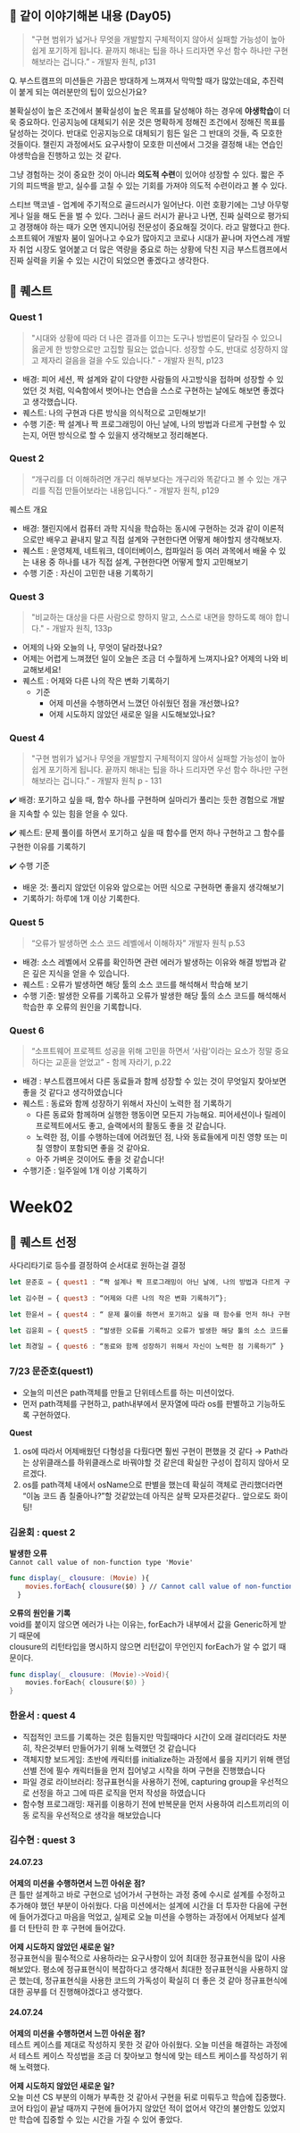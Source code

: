 ## 💭 같이 이야기해본 내용 (Day05)

> "구현 범위가 넓거나 무엇을 개발할지 구체적이지 않아서 실패할 가능성이 높아 쉽게 포기하게 됩니다. 끝까지 해내는 팁을 하나 드리자면 우선 함수 하나만 구현해보라는 겁니다.” - 개발자 원칙, p131

Q. 부스트캠프의 미션들은 가끔은 방대하게 느껴져서 막막할 때가 많았는데요, 추진력이 붙게 되는 여러분만의 팁이 있으신가요?

불확실성이 높은 조건에서 불확실성이 높은 목표를 달성해야 하는 경우에 **야생학습**이 더욱 중요하다.
인공지능에 대체되기 쉬운 것은 명확하게 정해진 조건에서 정해진 목표를 달성하는 것이다.
반대로 인공지능으로 대체되기 힘든 일은 그 반대의 것들, 즉 모호한 것들이다.
챌린지 과정에서도 요구사항이 모호한 미션에서 그것을 결정해 내는 연습인 야생학습을 진행하고 있는 것 같다.

그냥 경험하는 것이 중요한 것이 아니라 **의도적 수련**이 있어야 성장할 수 있다.
짧은 주기의 피드백을 받고, 실수를 고칠 수 있는 기회를 가져야 의도적 수련이라고 볼 수 있다.

스티브 맥코넬 - 업계에 주기적으로 골드러시가 일어난다. 이런 호황기에는 그냥 아무렇게나 일을 해도 돈을 벌 수 있다. 그러나 골드 러시가 끝나고 나면, 진짜 실력으로 평가되고 경쟁해야 하는 때가 오면 엔지니어링 전문성이 중요해질 것이다. 라고 말했다고 한다. 소프트웨어 개발자 붐이 일어나고 수요가 많아지고 코로나 시대가 끝나며 자연스레 개발자 취업 시장도 얼어붙고 더 많은 역량을 중요로 하는 상황에 닥친 지금 부스트캠프에서 진짜 실력을 키울 수 있는 시간이 되었으면 좋겠다고 생각한다.

## 📜 퀘스트

### Quest 1

> "시대와 상황에 따라 더 나은 결과를 이끄는 도구나 방법론이 달라질 수 있으니 옳곧게 한 방향으로만 고집할 필요는 없습니다. 성장할 수도, 반대로 성장하지 않고 제자리 걸음을 걸을 수도 있습니다." - 개발자 원칙, p123

- 배경: 피어 세션, 짝 설계와 같이 다양한 사람들의 사고방식을 접하며 성장할 수 있었던 것 처럼, 익숙함에서 벗어나는 연습을 스스로 구현하는 날에도 해보면 좋겠다고 생각했습니다.
- 퀘스트: 나의 구현과 다른 방식을 의식적으로 고민해보기!
- 수행 기준: 짝 설계나 짝 프로그래밍이 아닌 날에, 나의 방법과 다르게 구현할 수 있는지, 어떤 방식으로 할 수 있을지 생각해보고 정리해본다.

### Quest 2

> “개구리를 더 이해하려면 개구리 해부보다는 개구리와 똑같다고 볼 수 있는 개구리를 직접 만들어보라는 내용입니다.” - 개발자 원칙, p129

퀘스트 개요

- 배경: 챌린지에서 컴퓨터 과학 지식을 학습하는 동시에 구현하는 것과 같이 이론적으로만 배우고 끝내지 말고 직접 설계와 구현한다면 어떻게 해야할지 생각해보자.
- 퀘스트 : 운영체제, 네트워크, 데이터베이스, 컴파일러 등 여러 과목에서 배울 수 있는 내용 중 하나를 내가 직접 설계, 구현한다면 어떻게 할지 고민해보기
- 수행 기준 : 자신이 고민한 내용 기록하기

### Quest 3

> "비교하는 대상을 다른 사람으로 향하지 말고, 스스로 내면을 향하도록 해야 합니다." - 개발자 원칙, 133p

- 어제의 나와 오늘의 나, 무엇이 달라졌나요?
- 어제는 어렵게 느껴졌던 일이 오늘은 조금 더 수월하게 느껴지나요? 어제의 나와 비교해보세요!
- 퀘스트 : 어제와 다른 나의 작은 변화 기록하기
  - 기준
    - 어제 미션을 수행하면서 느꼈던 아쉬웠던 점을 개선했나요?
    - 어제 시도하지 않았던 새로운 일을 시도해보았나요?

### Quest 4

> "구현 범위가 넓거나 무엇을 개발할지 구체적이지 않아서 실패할 가능성이 높아 쉽게 포기하게 됩니다. 끝까지 해내는 팁을 하나 드리자면 우선 함수 하나만 구현해보라는 겁니다.” - 개발자 원칙 p - 131

✔️ 배경: 포기하고 싶을 때, 함수 하나를 구현하며 실마리가 풀리는 듯한 경험으로 개발을 지속할 수 있는 힘을 얻을 수 있다.

✔️ 퀘스트: 문제 풀이를 하면서 포기하고 싶을 때 함수를 먼저 하나 구현하고 그 함수를 구현한 이유를 기록하기

✔️ 수행 기준

- 배운 것: 풀리지 않았던 이유와 앞으로는 어떤 식으로 구현하면 좋을지 생각해보기
- 기록하기: 하루에 1개 이상 기록한다.

### Quest 5

> “오류가 발생하면 소스 코드 레벨에서 이해하자” 개발자 원칙 p.53

- 배경: 소스 레벨에서 오류를 확인하면 관련 에러가 발생하는 이유와 해결 방법과 같은 깊은 지식을 얻을 수 있습니다.
- 퀘스트 : 오류가 발생하면 해당 툴의 소스 코드를 해석해서 학습해 보기
- 수행 기준: 발생한 오류를 기록하고 오류가 발생한 해당 툴의 소스 코드를 해석해서 학습한 후 오류의 원인을 기록합니다.

### Quest 6

> “소프트웨어 프로젝트 성공을 위해 고민을 하면서 ‘사람’이라는 요소가 정말 중요하다는 교훈을 얻었고” - 함께 자라기, p.22

- 배경 : 부스트캠프에서 다른 동료들과 함께 성장할 수 있는 것이 무엇일지 찾아보면 좋을 것 같다고 생각하였습니다
- 퀘스트 : 동료와 함께 성장하기 위해서 자신이 노력한 점 기록하기
  - 다른 동료와 함께하며 실행한 행동이면 모든지 가능해요. 피어세션이나 릴레이 프로젝트에서도 좋고, 슬랙에서의 활동도 좋을 것 같습니다.
  - 노력한 점, 이를 수행하는데에 어려웠던 점, 나와 동료들에게 미친 영향 또는 미칠 영향이 포함되면 좋을 것 같아요.
  - 아주 가벼운 것이어도 좋을 것 같습니다!
- 수행기준 : 일주일에 1개 이상 기록하기


# Week02
## 🎲 퀘스트 선정

사다리타기로 등수를 결정하여 순서대로 원하는걸 결정

```javascript
let 문준호 = { quest1 : “짝 설계나 짝 프로그래밍이 아닌 날에, 나의 방법과 다르게 구현할 수 있는지, 어떤 방식으로 할 수 있을지 생각해보고 정리해본다.”};

let 김수현 = { quest3 : “어제와 다른 나의 작은 변화 기록하기”};

let 한윤서 = { quest4 : “ 문제 풀이를 하면서 포기하고 싶을 때 함수를 먼저 하나 구현하고 그 함수를 구현한 이유를 기록하기” };

let 김윤회 = { quest5 : “발생한 오류를 기록하고 오류가 발생한 해당 툴의 소스 코드를 해석해서 학습한 후 오류의 원인을 기록합니다.” }

let 최경일 = { quest6 : “동료와 함께 성장하기 위해서 자신이 노력한 점 기록하기” }
```

### **7/23 문준호(quest1)**

- 오늘의 미션은 path객체를 만들고 단위테스트를 하는 미션이었다.
- 먼저 path객체를 구현하고, path내부에서 문자열에 따라 os를 판별하고 기능하도록 구현하였다.

**Quest**

1. os에 따라서 어제배웠던 다형성을 다뤘다면 훨씬 구현이 편했을 것 같다 → Path라는 상위클래스를 하위클래스로 바꿔야할 것 같은데 확실한 구성이 잡히지 않아서 모르겠다.
2. os를 path객체 내에서 osName으로 판별을 했는데 확실히 객체로 관리했더라면 “이놈 코드 좀 칠줄아나?”할 것같았는데 아직은 살짝 모자른것같다.. 앞으로도 화이팅!

### 김윤회 : quest 2
**발생한 오류**<br>
`Cannot call value of non-function type 'Movie'`<br>

```swift
func display(_ clousure: (Movie) ){
    movies.forEach{ clousure($0) } // Cannot call value of non-function type 'Movie'
  }
```

**오류의 원인을 기록**<br>
void를 붙이지 않으면 에러가 나는 이유는, forEach가 내부에서 값을 Generic하게 받기 때문에<br>
clousure의 리턴타입을 명시하지 않으면 리턴값이 무언인지 forEach가 알 수 없기 때문이다.<br>

```swift
func display(_ clousure: (Movie)->Void){
    movies.forEach{ clousure($0) }
}
```

### 한윤서 : quest 4

- 직접적인 코드를 기록하는 것은 힘들지만 막힐때마다 시간이 오래 걸리더라도 차분히, 작은것부터 만들어가기 위해 노력했던 것 같습니다
- 객체지향 보드게임: 초반에 캐릭터를 initialize하는 과정에서 룰을 지키기 위해 랜덤 선별 전에 필수 캐릭터들을 먼저 집어넣고 시작을 하며 구현을 진행했습니다
- 파일 경로 라이브러리: 정규표현식을 사용하기 전에, capturing group을 우선적으로 선정을 하고 그에 따른 로직을 먼저 작성을 하였습니다
- 함수형 프로그래밍: 재귀를 이용하기 전에 반복문을 먼저 사용하여 리스트끼리의 이동 로직을 우선적으로 생각을 해보았습니다

### 김수현 : quest 3
#### 24.07.23
**어제의 미션을 수행하면서 느낀 아쉬운 점?**<br>
큰 틀만 설계하고 바로 구현으로 넘어가서 구현하는 과정 중에 수시로 설계를 수정하고 추가해야 했던 부분이 아쉬웠다. 다음 미션에서는 설계에 시간을 더 투자한 다음에 구현에 들어가겠다고 마음을 먹었고, 실제로 오늘 미션을 수행하는 과정에서 어제보다 설계를 더 탄탄히 한 후 구현에 들어갔다.

**어제 시도하지 않았던 새로운 일?**<br>
정규표현식을 필수적으로 사용하라는 요구사항이 있어 최대한 정규표현식을 많이 사용해보았다. 평소에 정규표현식이 복잡하다고 생각해서 최대한 정규표현식을 사용하지 않곤 했는데, 정규표현식을 사용한 코드의 가독성이 확실히 더 좋은 것 같아 정규표현식에 대한 공부를 더 진행해야겠다고 생각했다.

#### 24.07.24
**어제의 미션을 수행하면서 느낀 아쉬운 점?**<br>
테스트 케이스를 제대로 작성하지 못한 것 같아 아쉬웠다. 오늘 미션을 해결하는 과정에서 테스트 케이스 작성법을 조금 더 찾아보고 형식에 맞는 테스트 케이스를 작성하기 위해 노력했다.

**어제 시도하지 않았던 새로운 일?**<br>
오늘 미션 CS 부분의 이해가 부족한 것 같아서 구현을 뒤로 미뤄두고 학습에 집중했다. 코어 타임이 끝날 때까지 구현에 들어가지 않았던 적이 없어서 약간의 불안함도 있었지만 학습에 집중할 수 있는 시간을 가질 수 있어 좋았다.


